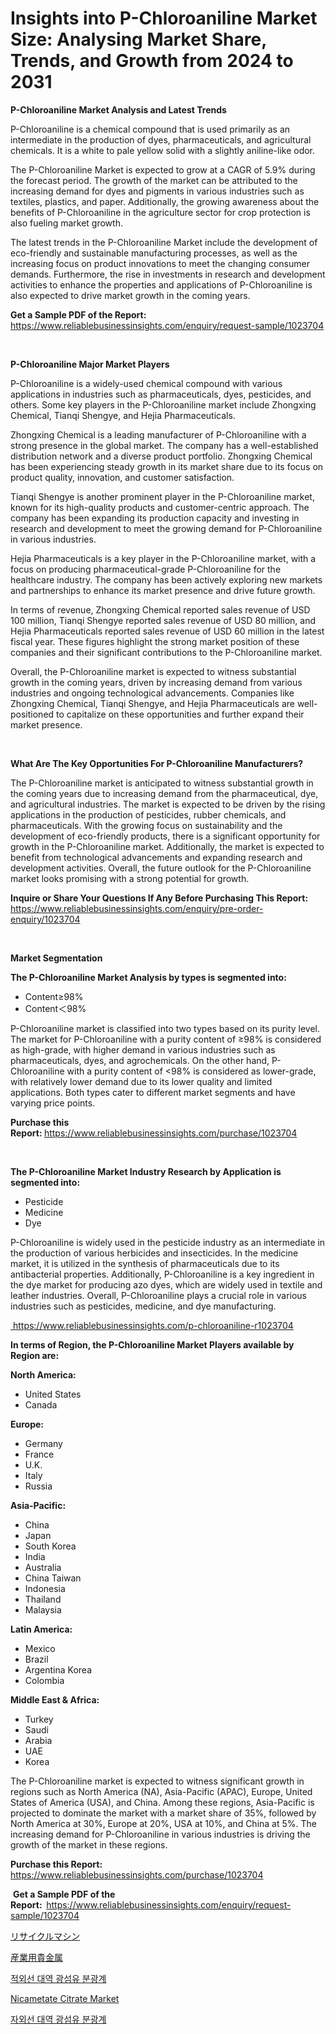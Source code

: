 <p><h1>Insights into P-Chloroaniline Market Size: Analysing Market Share, Trends, and Growth from 2024 to 2031</h1></p><p><strong>P-Chloroaniline Market Analysis and Latest Trends</strong></p>
<p><p>P-Chloroaniline is a chemical compound that is used primarily as an intermediate in the production of dyes, pharmaceuticals, and agricultural chemicals. It is a white to pale yellow solid with a slightly aniline-like odor.</p><p>The P-Chloroaniline Market is expected to grow at a CAGR of 5.9% during the forecast period. The growth of the market can be attributed to the increasing demand for dyes and pigments in various industries such as textiles, plastics, and paper. Additionally, the growing awareness about the benefits of P-Chloroaniline in the agriculture sector for crop protection is also fueling market growth.</p><p>The latest trends in the P-Chloroaniline Market include the development of eco-friendly and sustainable manufacturing processes, as well as the increasing focus on product innovations to meet the changing consumer demands. Furthermore, the rise in investments in research and development activities to enhance the properties and applications of P-Chloroaniline is also expected to drive market growth in the coming years.</p></p>
<p><strong>Get a Sample PDF of the Report:&nbsp;</strong> <a href="https://www.reliablebusinessinsights.com/enquiry/request-sample/1023704">https://www.reliablebusinessinsights.com/enquiry/request-sample/1023704</a></p>
<p>&nbsp;</p>
<p><strong>P-Chloroaniline Major Market Players</strong></p>
<p><p>P-Chloroaniline is a widely-used chemical compound with various applications in industries such as pharmaceuticals, dyes, pesticides, and others. Some key players in the P-Chloroaniline market include Zhongxing Chemical, Tianqi Shengye, and Hejia Pharmaceuticals.</p><p>Zhongxing Chemical is a leading manufacturer of P-Chloroaniline with a strong presence in the global market. The company has a well-established distribution network and a diverse product portfolio. Zhongxing Chemical has been experiencing steady growth in its market share due to its focus on product quality, innovation, and customer satisfaction.</p><p>Tianqi Shengye is another prominent player in the P-Chloroaniline market, known for its high-quality products and customer-centric approach. The company has been expanding its production capacity and investing in research and development to meet the growing demand for P-Chloroaniline in various industries.</p><p>Hejia Pharmaceuticals is a key player in the P-Chloroaniline market, with a focus on producing pharmaceutical-grade P-Chloroaniline for the healthcare industry. The company has been actively exploring new markets and partnerships to enhance its market presence and drive future growth.</p><p>In terms of revenue, Zhongxing Chemical reported sales revenue of USD 100 million, Tianqi Shengye reported sales revenue of USD 80 million, and Hejia Pharmaceuticals reported sales revenue of USD 60 million in the latest fiscal year. These figures highlight the strong market position of these companies and their significant contributions to the P-Chloroaniline market.</p><p>Overall, the P-Chloroaniline market is expected to witness substantial growth in the coming years, driven by increasing demand from various industries and ongoing technological advancements. Companies like Zhongxing Chemical, Tianqi Shengye, and Hejia Pharmaceuticals are well-positioned to capitalize on these opportunities and further expand their market presence.</p></p>
<p>&nbsp;</p>
<p><strong>What Are The Key Opportunities For P-Chloroaniline Manufacturers?</strong></p>
<p><p>The P-Chloroaniline market is anticipated to witness substantial growth in the coming years due to increasing demand from the pharmaceutical, dye, and agricultural industries. The market is expected to be driven by the rising applications in the production of pesticides, rubber chemicals, and pharmaceuticals. With the growing focus on sustainability and the development of eco-friendly products, there is a significant opportunity for growth in the P-Chloroaniline market. Additionally, the market is expected to benefit from technological advancements and expanding research and development activities. Overall, the future outlook for the P-Chloroaniline market looks promising with a strong potential for growth.</p></p>
<p><strong>Inquire or Share Your Questions If Any Before Purchasing This Report:</strong> <a href="https://www.reliablebusinessinsights.com/enquiry/pre-order-enquiry/1023704">https://www.reliablebusinessinsights.com/enquiry/pre-order-enquiry/1023704</a></p>
<p>&nbsp;</p>
<p><strong>Market Segmentation</strong></p>
<p><strong>The P-Chloroaniline Market Analysis by types is segmented into:</strong></p>
<p><ul><li>Content≥98%</li><li>Content＜98%</li></ul></p>
<p><p>P-Chloroaniline market is classified into two types based on its purity level. The market for P-Chloroaniline with a purity content of ≥98% is considered as high-grade, with higher demand in various industries such as pharmaceuticals, dyes, and agrochemicals. On the other hand, P-Chloroaniline with a purity content of <98% is considered as lower-grade, with relatively lower demand due to its lower quality and limited applications. Both types cater to different market segments and have varying price points.</p></p>
<p><strong>Purchase this Report:&nbsp;</strong><a href="https://www.reliablebusinessinsights.com/purchase/1023704">https://www.reliablebusinessinsights.com/purchase/1023704</a></p>
<p>&nbsp;</p>
<p><strong>The P-Chloroaniline Market Industry Research by Application is segmented into:</strong></p>
<p><ul><li>Pesticide</li><li>Medicine</li><li>Dye</li></ul></p>
<p><p>P-Chloroaniline is widely used in the pesticide industry as an intermediate in the production of various herbicides and insecticides. In the medicine market, it is utilized in the synthesis of pharmaceuticals due to its antibacterial properties. Additionally, P-Chloroaniline is a key ingredient in the dye market for producing azo dyes, which are widely used in textile and leather industries. Overall, P-Chloroaniline plays a crucial role in various industries such as pesticides, medicine, and dye manufacturing.</p></p>
<p><a href="https://www.reliablebusinessinsights.com/p-chloroaniline-r1023704">&nbsp;https://www.reliablebusinessinsights.com/p-chloroaniline-r1023704</a></p>
<p><strong>In terms of Region, the P-Chloroaniline Market Players available by Region are:</strong></p>
<p>
    <p> <strong> North America: </strong>
        <ul>
            <li>United States</li>
            <li>Canada</li>
        </ul>
        </p> 
    <p> <strong> Europe: </strong>
        <ul>
            <li>Germany</li>
            <li>France</li>
            <li>U.K.</li>
            <li>Italy</li>
            <li>Russia</li>
        </ul>
        </p> 
    <p> <strong> Asia-Pacific: </strong>
        <ul>
            <li>China</li>
            <li>Japan</li>
            <li>South Korea</li>
            <li>India</li>
            <li>Australia</li>
            <li>China Taiwan</li>
            <li>Indonesia</li>
            <li>Thailand</li>
            <li>Malaysia</li>
        </ul>
        </p> 
    <p> <strong> Latin America: </strong>
        <ul>
            <li>Mexico</li>
            <li>Brazil</li>
            <li>Argentina Korea</li>
            <li>Colombia</li>
        </ul>
        </p> 
    <p> <strong> Middle East & Africa: </strong>
        <ul>
            <li>Turkey</li>
            <li>Saudi</li>
            <li>Arabia</li>
            <li>UAE</li>
            <li>Korea</li>
        </ul>
    </p>
    </p>
<p><p>The P-Chloroaniline market is expected to witness significant growth in regions such as North America (NA), Asia-Pacific (APAC), Europe, United States of America (USA), and China. Among these regions, Asia-Pacific is projected to dominate the market with a market share of 35%, followed by North America at 30%, Europe at 20%, USA at 10%, and China at 5%. The increasing demand for P-Chloroaniline in various industries is driving the growth of the market in these regions.</p></p>
<p><strong>Purchase this Report: </strong><a href="https://www.reliablebusinessinsights.com/purchase/1023704">https://www.reliablebusinessinsights.com/purchase/1023704</a></p>
<p>&nbsp;<strong>Get a Sample PDF of the Report:&nbsp;&nbsp;</strong><a href="https://www.reliablebusinessinsights.com/enquiry/request-sample/1023704">https://www.reliablebusinessinsights.com/enquiry/request-sample/1023704</a></p>
<p><strong></strong></p>
<p><p><a href="https://github.com/mm14022023/Market-Research-Report-List-1/blob/main/2539873135878.md">リサイクルマシン</a></p><p><a href="https://github.com/NikitaBruen/Market-Research-Report-List-1/blob/main/7113128135879.md">産業用貴金属</a></p><p><a href="https://github.com/trmesnao7959541/Market-Research-Report-List-2/blob/main/9342172141378.md">적외선 대역 광섬유 분광계</a></p><p><a href="https://github.com/CliffMedina6/Market-Research-Report-List-5/blob/main/nicametate-citrate-market.md">Nicametate Citrate Market</a></p><p><a href="https://github.com/OliverBarry1954/Market-Research-Report-List-1/blob/main/1067036141377.md">자외선 대역 광섬유 분광계</a></p></p>
